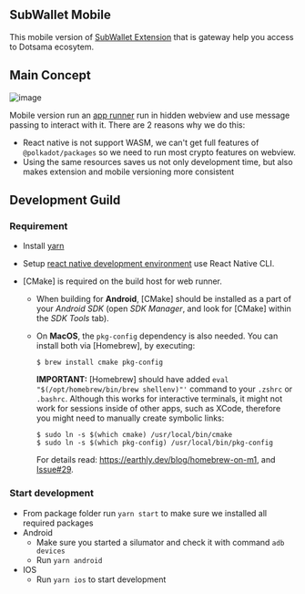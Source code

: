 ## SubWallet Mobile 
This mobile version of [SubWallet Extension](https://github.com/Koniverse/SubWallet-Extension) that is gateway help you access to Dotsama ecosytem.

## Main Concept
![image](https://user-images.githubusercontent.com/11567273/176982199-78bc5c3c-172e-463b-8218-e9f16e5649d4.png)

Mobile version run an [app runner](https://github.com/Koniverse/SubWallet-Extension/tree/master/packages/web-runner) run in hidden webview and use message passing to interact with it.
There are 2 reasons why we do this:
- React native is not support WASM, we can't get full features of `@polkadot/packages` so we need to run most crypto features on webview.
- Using the same resources saves us not only development time, but also makes extension and mobile versioning more consistent

## Development Guild
### Requirement
- Install [yarn](https://yarnpkg.com/)
- Setup [react native development environment](https://reactnative.dev/docs/environment-setup) use React Native CLI.
- [CMake] is required on the build host for web runner.

  - When building for **Android**, [CMake] should be installed as a part of your
    _Android SDK_ (open _SDK Manager_, and look for [CMake] within
    the _SDK Tools_ tab).

  - On **MacOS**, the `pkg-config` dependency is also needed. You can install both via [Homebrew],
    by executing:
    ```shell
    $ brew install cmake pkg-config
    ```
    **IMPORTANT:** [Homebrew] should have added `eval "$(/opt/homebrew/bin/brew shellenv)"'`
    command to your `.zshrc` or `.bashrc`. Although this works for interactive terminals,
    it might not work for sessions inside of other apps, such as XCode, therefore you might need to
    manually create symbolic links:

    ```shell
    $ sudo ln -s $(which cmake) /usr/local/bin/cmake
    $ sudo ln -s $(which pkg-config) /usr/local/bin/pkg-config
    ```

    For details read: https://earthly.dev/blog/homebrew-on-m1,
    and [Issue#29](https://github.com/birdofpreyru/react-native-static-server/issues/29).


### Start development
- From package folder run `yarn start` to make sure we installed all required packages
- Android
  - Make sure you started a silumator and check it with command `adb devices`
  - Run `yarn android`
- IOS
  - Run `yarn ios` to start development
